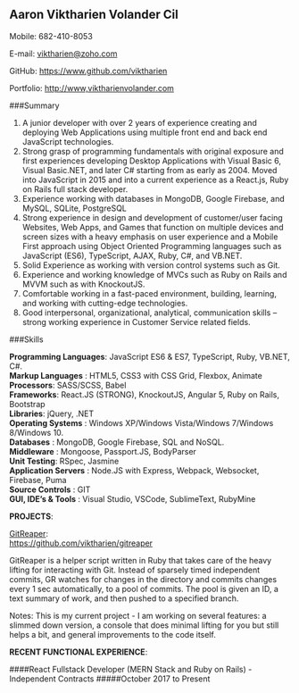 ## Aaron Viktharien Volander Cil


Mobile: 682-410-8053


E-mail: <viktharien@zoho.com>


GitHub: <https://www.github.com/viktharien>

Portfolio: <http://www,viktharienvolander.com>

###Summary

1. A junior developer with over 2 years of experience creating and deploying Web Applications using multiple front end and
back end JavaScript technologies.  
2. Strong grasp of programming fundamentals with original exposure and first experiences developing Desktop Applications
with Visual Basic 6, Visual Basic.NET, and later C# starting from as early as 2004. Moved into JavaScript in 2015 and into a
current experience as a React.js, Ruby on Rails full stack developer.  
3. Experience working with databases in MongoDB, Google Firebase, and MySQL, SQLite, PostgreSQL  
4. Strong experience in design and development of customer/user facing Websites, Web Apps, and Games that function on
multiple devices and screen sizes with a heavy emphasis on user experience and a Mobile First approach using Object Oriented
Programming languages such as JavaScript (ES6), TypeScript, AJAX, Ruby, C#, and VB.NET.  
5. Solid Experience as working with version control systems such as Git.  
6. Experience and working knowledge of MVCs such as Ruby on Rails and MVVM such as with KnockoutJS.  
7. Comfortable working in a fast-paced environment, building, learning, and working with cutting-edge technologies.  
8. Good interpersonal, organizational, analytical, communication skills – strong working experience in Customer Service
related fields.

###Skills

**Programming Languages**: JavaScript ES6 & ES7, TypeScript, Ruby, VB.NET, C#.  
**Markup Languages** : HTML5, CSS3 with CSS Grid, Flexbox, Animate  
**Processors**: SASS/SCSS, Babel  
**Frameworks**: React.JS (STRONG), KnockoutJS, Angular 5, Ruby on Rails, Bootstrap  
**Libraries**: jQuery, .NET  
**Operating Systems** : Windows XP/Windows Vista/Windows 7/Windows 8/Windows 10.  
**Databases** : MongoDB, Google Firebase, SQL and NoSQL.  
**Middleware** : Mongoose, Passport.JS, BodyParser  
**Unit Testing**: RSpec, Jasmine  
**Application Servers** : Node.JS with Express, Webpack, Websocket, Firebase, Puma  
**Source Controls** : GIT  
**GUI, IDE’s & Tools** : Visual Studio, VSCode, SublimeText, RubyMine  

__PROJECTS__:

[GitReaper](https://github.com/viktharien/gitreaper):  
<https://github.com/viktharien/gitreaper>

GitReaper is a helper script written in Ruby that takes care of the heavy lifting for interacting with Git. Instead of sparsely timed independent commits, GR watches for changes in the directory and commits changes every 1 sec automatically, to a pool of commits. The pool is given an ID, a text summary of work, and then pushed to a specified branch.

Notes: This is my current project - I am working on several features: a slimmed down version, a console that does minimal lifting for you but still helps a bit, and general improvements to the code itself.

__RECENT FUNCTIONAL EXPERIENCE__:

####React Fullstack Developer (MERN Stack and Ruby on Rails) - Independent Contracts
#####October 2017 to Present
